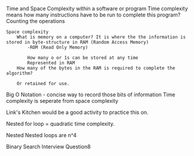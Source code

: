 Time and Space Complexity within a software or program
    Time complexity means how many instructions have to be run to complete this program?
        Counting the operations 
    
    Space complexity
        What is memory on a computer? It is where the the information is stored in byte-structure in RAM (Random Access Memory)
            -ROM (Read Only Memory)
            
            How many o or 1s can be stored at any time
            Represented in RAM 
        How many of the bytes in the RAM is required to complete the algorithm?

        Or retained for use. 

Big O Notation - concise way to record those bits of information
    Time complexity is seperate from space complexity

Link's Kitchen would be a good activity to practice this on. 


Nested for loop = quadratic time complexity.

Nested Nested loops are n^4

Binary Search Interview Question8


        